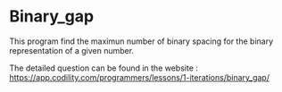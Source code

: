 # Binary_gap
This program find the maximun number of binary spacing for the binary representation of a given number.

The detailed question can be found in the website :  https://app.codility.com/programmers/lessons/1-iterations/binary_gap/
